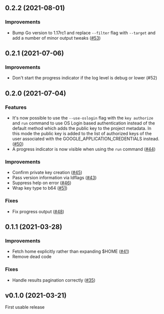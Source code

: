 
## 0.2.2 (2021-08-01)

### Improvements
* Bump Go version to 1.17rc1 and replace `--filter` flag with `--target` and add a number of minor output tweaks ([#53](https://github.com/dpogorzelski/speedrun/issues/53))


## 0.2.1 (2021-07-06)

### Improvements

* Don't start the progress indicator if the log level is debug or lower (#52)


## 0.2.0 (2021-07-04)

### Features

* It's now possible to use the `--use-oslogin` flag with the `key authorize` and `run` command to use OS Login based authentication instead of the default method which adds the public key to the project metadata. In this mode the public key is added to the list of authorized keys of the user associated with the GOOGLE_APPLICATION_CREDENTIALS instead. ([#50](https://github.com/dpogorzelski/speedrun/issues/50))
* A progress indicator is now visible when using the `run` command ([#44](https://github.com/dpogorzelski/speedrun/issues/44))

### Improvements

* Confirm private key creation ([#45](https://github.com/dpogorzelski/speedrun/issues/45))
* Pass version information via ldflags ([#43](https://github.com/dpogorzelski/speedrun/issues/43))
* Suppress help on error ([#46](https://github.com/dpogorzelski/speedrun/issues/46))
* Wrap key type to b64 ([#51](https://github.com/dpogorzelski/speedrun/issues/51))

### Fixes

* Fix progress output ([#48](https://github.com/dpogorzelski/speedrun/issues/48))


## 0.1.1 (2021-03-28)

### Improvements

* Fetch home explicitly rather than expanding $HOME ([#41](https://github.com/dpogorzelski/speedrun/issues/41))
* Remove dead code

### Fixes

* Handle results pagination correctly ([#35](https://github.com/dpogorzelski/speedrun/issues/35))


## v0.1.0 (2021-03-21)

First usable release
